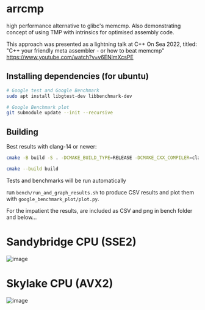 # arrcmp
high performance alternative to glibc's memcmp. Also demonstrating concept of using TMP with intrinsics for optimised assembly code. 

This approach was presented as a lightning talk at C++ On Sea 2022, titled: "C++ your friendly meta assembler - or how to beat memcmp" 
https://www.youtube.com/watch?v=v6ENImXcsPE

## Installing dependencies (for ubuntu)

```bash
# Google test and Google Benchmark
sudo apt install libgtest-dev libbenchmark-dev

# Google Benchmark plot
git submodule update --init --recursive 
```
## Building 
Best results with clang-14 or newer:

```bash
cmake -B build -S . -DCMAKE_BUILD_TYPE=RELEASE -DCMAKE_CXX_COMPILER=clang++-14 -DCMAKE_C_COMPILER=clang-14

cmake --build build
```

Tests and benchmarks will be run automatically


run `bench/run_and_graph_results.sh` to produce CSV results and plot them with `google_benchmark_plot/plot.py`. 

For the impatient the results, are included as CSV and png in bench folder and below...

# Sandybridge CPU (SSE2)
![image](https://user-images.githubusercontent.com/1681962/180046310-21dd9ec6-e8cb-4a66-bae7-b926470b4f0b.png)

# Skylake CPU (AVX2)
![image](https://user-images.githubusercontent.com/1681962/180046453-17c66e11-1cc6-4c67-993a-6a3510b402a9.png)

